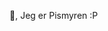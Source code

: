 👋, Jeg er Pismyren :P

<!---
Tissemyren/Tissemyren is a ✨ special ✨ repository because its `README.md` (this file) appears on your GitHub profile.
You can click the Preview link to take a look at your changes.
--->
